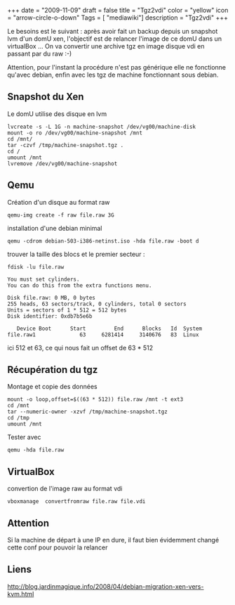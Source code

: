 +++
date = "2009-11-09"
draft = false
title = "Tgz2vdi"
color = "yellow"
icon = "arrow-circle-o-down"
Tags = [ "mediawiki"]
description = "Tgz2vdi"
+++

Le besoins est le suivant : après avoir fait un backup depuis un
snapshot lvm d'un domU xen, l'objectif est de relancer l'image de ce
domU dans un virtualBox ... On va convertir une archive tgz en image
disque vdi en passant par du raw :-)

Attention, pour l'instant la procédure n'est pas générique elle ne
fonctionne qu'avec debian, enfin avec les tgz de machine fonctionnant
sous debian.

Snapshot du Xen
---------------

Le domU utilise des disque en lvm

    lvcreate -s -L 1G -n machine-snapshot /dev/vg00/machine-disk
    mount -o ro /dev/vg00/machine-snapshot /mnt
    cd /mnt/
    tar -czvf /tmp/machine-snapshot.tgz .
    cd /
    umount /mnt
    lvremove /dev/vg00/machine-snapshot

Qemu
----

Création d'un disque au format raw

    qemu-img create -f raw file.raw 3G

installation d'une debian minimal

    qemu -cdrom debian-503-i386-netinst.iso -hda file.raw -boot d

trouver la taille des blocs et le premier secteur :

    fdisk -lu file.raw 

    You must set cylinders.
    You can do this from the extra functions menu.

    Disk file.raw: 0 MB, 0 bytes
    255 heads, 63 sectors/track, 0 cylinders, total 0 sectors
    Units = sectors of 1 * 512 = 512 bytes
    Disk identifier: 0xdb7b5e6b

       Device Boot      Start         End      Blocks   Id  System
    file.raw1              63     6281414     3140676   83  Linux

ici 512 et 63, ce qui nous fait un offset de 63 \* 512

Récupération du tgz
-------------------

Montage et copie des données

    mount -o loop,offset=$((63 * 512)) file.raw /mnt -t ext3
    cd /mnt
    tar --numeric-owner -xzvf /tmp/machine-snapshot.tgz
    cd /tmp
    umount /mnt

Tester avec

    qemu -hda file.raw

VirtualBox
----------

convertion de l'image raw au format vdi

    vboxmanage  convertfromraw file.raw file.vdi

Attention
---------

Si la machine de départ à une IP en dure, il faut bien évidemment changé
cette conf pour pouvoir la relancer

Liens
-----

<http://blog.jardinmagique.info/2008/04/debian-migration-xen-vers-kvm.html>
